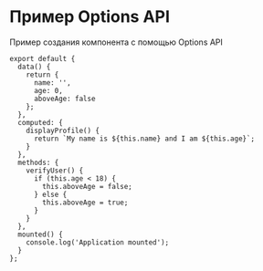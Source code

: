 # Пример Options API
Пример создания компонента с помощью Options API

    export default {
      data() {
        return {
          name: '',
          age: 0,
          aboveAge: false
        };
      },
      computed: {
        displayProfile() {
          return `My name is ${this.name} and I am ${this.age}`;
        }
      },
      methods: {
        verifyUser() {
          if (this.age < 18) {
            this.aboveAge = false;
          } else {
            this.aboveAge = true;
          }
        }
      },
      mounted() {
        console.log('Application mounted');
      }
    };
